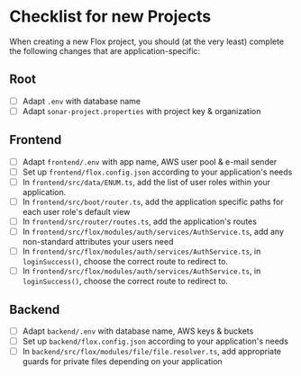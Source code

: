 # Checklist for new Projects

When creating a new Flox project, you should (at the very least) complete the following changes that are
application-specific:

## Root
- [ ] Adapt `.env` with database name
- [ ] Adapt `sonar-project.properties` with project key & organization

## Frontend
- [ ] Adapt `frontend/.env` with app name, AWS user pool & e-mail sender
- [ ] Set up `frontend/flox.config.json` according to your application's needs
- [ ] In `frontend/src/data/ENUM.ts`, add the list of user roles within your application.
- [ ] In `frontend/src/boot/router.ts`, add the application specific paths for each user role's default view
- [ ] In `frontend/src/router/routes.ts`, add the application's routes
- [ ] In `frontend/src/flox/modules/auth/services/AuthService.ts`, add any non-standard attributes your users need
- [ ] In `frontend/src/flox/modules/auth/services/AuthService.ts`, in `loginSuccess()`, choose the correct route to redirect to.
- [ ] In `frontend/src/flox/modules/auth/services/AuthService.ts`, in `loginSuccess()`, choose the correct route to redirect to.

## Backend
- [ ] Adapt `backend/.env` with database name, AWS keys & buckets
- [ ] Set up `backend/flox.config.json` according to your application's needs
- [ ] In `backend/src/flox/modules/file/file.resolver.ts`, add appropriate guards for private files depending on your application

